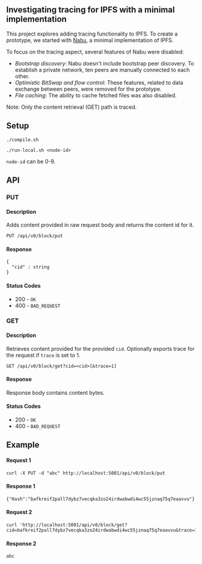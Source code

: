 
## Investigating tracing for IPFS with a minimal implementation

This project explores adding tracing functionality to IPFS. To create a prototype, we started with [Nabu](https://github.com/Peergos/nabu), a minimal implementation of IPFS.

To focus on the tracing aspect, several features of Nabu were disabled:

- *Bootstrap discovery*: Nabu doesn't include bootstrap peer discovery. To establish a private network, ten peers are manually connected to each other.
- *Optimistic BitSwap and flow control*: These features, related to data exchange between peers, were removed for the prototype.
- *File caching*: The ability to cache fetched files was also disabled.

Note: Only the content retrieval (GET) path is traced.

## Setup

```
./compile.sh
```
```
./run-local.sh <node-id>
```

`node-id` can be 0-9.

## API

### PUT

#### Description

Adds content provided in raw request body and returns the content id for it.

```
PUT /api/v0/block/put
```

#### Response

```
{
  "cid" : string
}
```

#### Status Codes

- 200 - `OK`
- 400 - `BAD_REQUEST`

### GET

#### Description

Retrieves content provided for the provided `cid`. Optionally exports trace for the request if `trace` is set to 1.

```
GET /api/v0/block/get?cid=<cid>[&trace=1]
```

#### Response

Response body contains content bytes.

#### Status Codes

- 200 - `OK`
- 400 - `BAD_REQUEST`


## Example

#### Request 1

```
curl -X PUT -d "abc" http://localhost:5001/api/v0/block/put
```

#### Response 1

```
{"Hash":"bafkreif2pall7dybz7vecqka3zo24irdwabwdi4wc55jznaq75q7eaavvu"}
```

#### Request 2

```
curl 'http://localhost:5001/api/v0/block/get?cid=bafkreif2pall7dybz7vecqka3zo24irdwabwdi4wc55jznaq75q7eaavvu&trace=1'
```

#### Response 2

```
abc
```